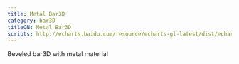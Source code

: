 ```yaml
---
title: Metal Bar3D
category: bar3D
titleCN: Metal Bar3D
scripts: http://echarts.baidu.com/resource/echarts-gl-latest/dist/echarts-gl.min.js,https://rawgit.com/jwagner/simplex-noise.js/master/simplex-noise.js
---
```

Beveled bar3D with metal material
